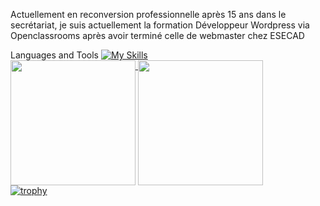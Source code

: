 Actuellement en reconversion professionnelle après 15 ans dans le secrétariat, je suis actuellement la formation Développeur Wordpress via Openclassrooms après avoir terminé celle de webmaster chez ESECAD

Languages and Tools
[![My Skills](https://skillicons.dev/icons?i=html,css,vscode,wordpress)](https://skillicons.dev)
<br>
<a href="https://github.com/VanessaFauvet/github-readme-stats">
  <img height=200 align="top" src="https://github-readme-stats.vercel.app/api?username=VanessaFauvet&show_icons=true&theme=dracula" />
</a>
<a href="https://github.com/VanessaFauvet">
  <img height=200 align="top" src="https://github-readme-stats.vercel.app/api/top-langs/?username=VanessaFauvet&layout=compact&theme=dracula" />
</a>
<br>
[![trophy](https://github-profile-trophy.vercel.app/?username=VanessaFauvet&theme=dracula)](https://github.com/VanessaFauvet/github-profile-trophy)
